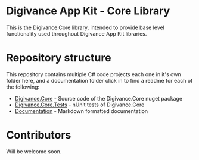 # Digivance App Kit - Core Library
This is the Digivance.Core library, intended to provide base level functionality used throughout Digivance App Kit libraries.

# Repository structure
This repository contains multiple C# code projects each one in it's own folder here, and a documentation folder click in to find a readme for each of the following:

- [Digivance.Core](./Digivance.Core/) - Source code of the Digivance.Core nuget package
- [Digivance.Core.Tests](./Digivance.Core.Tests/) - nUnit tests of Digivance.Core
- [Documentation](./documentation/) - Markdown formatted documentation

# Contributors
Will be welcome soon.
